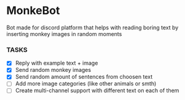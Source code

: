 # MonkeBot
Bot made for discord platform that helps with reading boring text by inserting monkey images in random moments 


### TASKS

- [x] Reply with example text + image
- [x] Send random monkey images
- [x] Send random amount of sentences from choosen text
- [ ] Add more image categories (like other animals or smth) 
- [ ] Create multi-channel support with different text on each of them 
